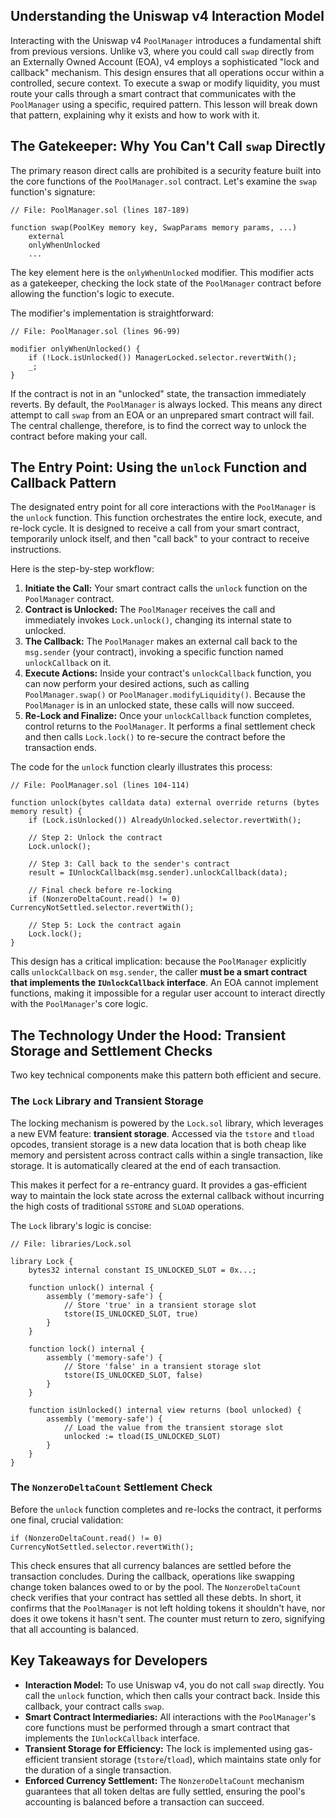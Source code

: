 ## Understanding the Uniswap v4 Interaction Model

Interacting with the Uniswap v4 `PoolManager` introduces a fundamental shift from previous versions. Unlike v3, where you could call `swap` directly from an Externally Owned Account (EOA), v4 employs a sophisticated "lock and callback" mechanism. This design ensures that all operations occur within a controlled, secure context. To execute a swap or modify liquidity, you must route your calls through a smart contract that communicates with the `PoolManager` using a specific, required pattern. This lesson will break down that pattern, explaining why it exists and how to work with it.

## The Gatekeeper: Why You Can't Call `swap` Directly

The primary reason direct calls are prohibited is a security feature built into the core functions of the `PoolManager.sol` contract. Let's examine the `swap` function's signature:

```solidity
// File: PoolManager.sol (lines 187-189)

function swap(PoolKey memory key, SwapParams memory params, ...)
    external
    onlyWhenUnlocked
    ...
```

The key element here is the `onlyWhenUnlocked` modifier. This modifier acts as a gatekeeper, checking the lock state of the `PoolManager` contract before allowing the function's logic to execute.

The modifier's implementation is straightforward:

```solidity
// File: PoolManager.sol (lines 96-99)

modifier onlyWhenUnlocked() {
    if (!Lock.isUnlocked()) ManagerLocked.selector.revertWith();
    _;
}
```

If the contract is not in an "unlocked" state, the transaction immediately reverts. By default, the `PoolManager` is always locked. This means any direct attempt to call `swap` from an EOA or an unprepared smart contract will fail. The central challenge, therefore, is to find the correct way to unlock the contract before making your call.

## The Entry Point: Using the `unlock` Function and Callback Pattern

The designated entry point for all core interactions with the `PoolManager` is the `unlock` function. This function orchestrates the entire lock, execute, and re-lock cycle. It is designed to receive a call from your smart contract, temporarily unlock itself, and then "call back" to your contract to receive instructions.

Here is the step-by-step workflow:

1.  **Initiate the Call:** Your smart contract calls the `unlock` function on the `PoolManager` contract.
2.  **Contract is Unlocked:** The `PoolManager` receives the call and immediately invokes `Lock.unlock()`, changing its internal state to unlocked.
3.  **The Callback:** The `PoolManager` makes an external call back to the `msg.sender` (your contract), invoking a specific function named `unlockCallback` on it.
4.  **Execute Actions:** Inside your contract's `unlockCallback` function, you can now perform your desired actions, such as calling `PoolManager.swap()` or `PoolManager.modifyLiquidity()`. Because the `PoolManager` is in an unlocked state, these calls will now succeed.
5.  **Re-Lock and Finalize:** Once your `unlockCallback` function completes, control returns to the `PoolManager`. It performs a final settlement check and then calls `Lock.lock()` to re-secure the contract before the transaction ends.

The code for the `unlock` function clearly illustrates this process:

```solidity
// File: PoolManager.sol (lines 104-114)

function unlock(bytes calldata data) external override returns (bytes memory result) {
    if (Lock.isUnlocked()) AlreadyUnlocked.selector.revertWith();

    // Step 2: Unlock the contract
    Lock.unlock(); 

    // Step 3: Call back to the sender's contract
    result = IUnlockCallback(msg.sender).unlockCallback(data);

    // Final check before re-locking
    if (NonzeroDeltaCount.read() != 0) CurrencyNotSettled.selector.revertWith();
    
    // Step 5: Lock the contract again
    Lock.lock(); 
}
```

This design has a critical implication: because the `PoolManager` explicitly calls `unlockCallback` on `msg.sender`, the caller **must be a smart contract that implements the `IUnlockCallback` interface**. An EOA cannot implement functions, making it impossible for a regular user account to interact directly with the `PoolManager`'s core logic.

## The Technology Under the Hood: Transient Storage and Settlement Checks

Two key technical components make this pattern both efficient and secure.

### The `Lock` Library and Transient Storage

The locking mechanism is powered by the `Lock.sol` library, which leverages a new EVM feature: **transient storage**. Accessed via the `tstore` and `tload` opcodes, transient storage is a new data location that is both cheap like memory and persistent across contract calls within a single transaction, like storage. It is automatically cleared at the end of each transaction.

This makes it perfect for a re-entrancy guard. It provides a gas-efficient way to maintain the lock state across the external callback without incurring the high costs of traditional `SSTORE` and `SLOAD` operations.

The `Lock` library's logic is concise:

```solidity
// File: libraries/Lock.sol

library Lock {
    bytes32 internal constant IS_UNLOCKED_SLOT = 0x...;

    function unlock() internal {
        assembly ('memory-safe') {
            // Store 'true' in a transient storage slot
            tstore(IS_UNLOCKED_SLOT, true)
        }
    }

    function lock() internal {
        assembly ('memory-safe') {
            // Store 'false' in a transient storage slot
            tstore(IS_UNLOCKED_SLOT, false) 
        }
    }

    function isUnlocked() internal view returns (bool unlocked) {
        assembly ('memory-safe') {
            // Load the value from the transient storage slot
            unlocked := tload(IS_UNLOCKED_SLOT) 
        }
    }
}
```

### The `NonzeroDeltaCount` Settlement Check

Before the `unlock` function completes and re-locks the contract, it performs one final, crucial validation:

```solidity
if (NonzeroDeltaCount.read() != 0) CurrencyNotSettled.selector.revertWith();
```

This check ensures that all currency balances are settled before the transaction concludes. During the callback, operations like swapping change token balances owed to or by the pool. The `NonzeroDeltaCount` check verifies that your contract has settled all these debts. In short, it confirms that the `PoolManager` is not left holding tokens it shouldn't have, nor does it owe tokens it hasn't sent. The counter must return to zero, signifying that all accounting is balanced.

## Key Takeaways for Developers

-   **Interaction Model:** To use Uniswap v4, you do not call `swap` directly. You call the `unlock` function, which then calls your contract back. Inside this callback, your contract calls `swap`.
-   **Smart Contract Intermediaries:** All interactions with the `PoolManager`'s core functions must be performed through a smart contract that implements the `IUnlockCallback` interface.
-   **Transient Storage for Efficiency:** The lock is implemented using gas-efficient transient storage (`tstore`/`tload`), which maintains state only for the duration of a single transaction.
-   **Enforced Currency Settlement:** The `NonzeroDeltaCount` mechanism guarantees that all token deltas are fully settled, ensuring the pool's accounting is balanced before a transaction can succeed.